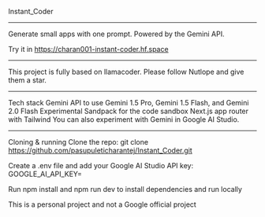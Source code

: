 
Instant_Coder
____
Generate small apps with one prompt. Powered by the Gemini API.

Try it in https://charan001-instant-coder.hf.space
____
This project is fully based on llamacoder. Please follow Nutlope and give them a star.
____
Tech stack
Gemini API to use Gemini 1.5 Pro, Gemini 1.5 Flash, and Gemini 2.0 Flash Experimental
Sandpack for the code sandbox
Next.js app router with Tailwind
You can also experiment with Gemini in Google AI Studio.
____
Cloning & running
Clone the repo: git clone https://github.com/pasupuleticharantej/Instant_Coder.git

Create a .env file and add your Google AI Studio API key: GOOGLE_AI_API_KEY=

Run npm install and npm run dev to install dependencies and run locally

This is a personal project and not a Google official project


